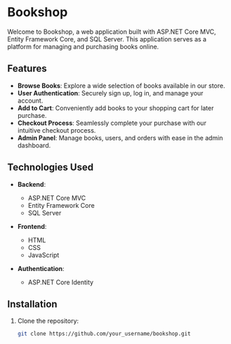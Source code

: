 # Bookshop

Welcome to Bookshop, a web application built with ASP.NET Core MVC, Entity Framework Core, and SQL Server. This application serves as a platform for managing and purchasing books online.

## Features

- **Browse Books**: Explore a wide selection of books available in our store.
- **User Authentication**: Securely sign up, log in, and manage your account.
- **Add to Cart**: Conveniently add books to your shopping cart for later purchase.
- **Checkout Process**: Seamlessly complete your purchase with our intuitive checkout process.
- **Admin Panel**: Manage books, users, and orders with ease in the admin dashboard.

## Technologies Used

- **Backend**:
  - ASP.NET Core MVC
  - Entity Framework Core
  - SQL Server
  
- **Frontend**:
  - HTML
  - CSS
  - JavaScript
  
- **Authentication**:
  - ASP.NET Core Identity

## Installation

1. Clone the repository:
   ```bash
   git clone https://github.com/your_username/bookshop.git
